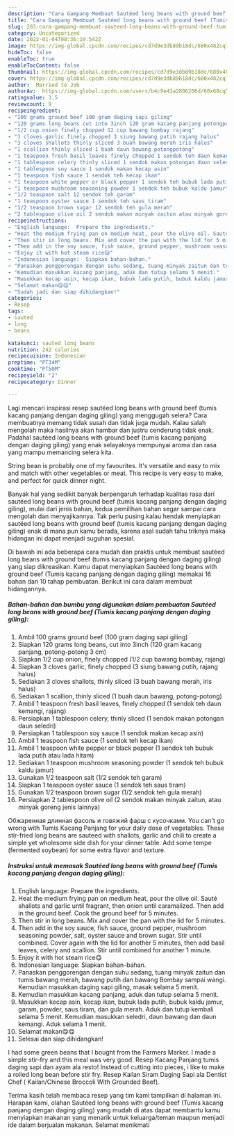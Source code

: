 ```yaml
---
description: "Cara Gampang Membuat Sautéed long beans with ground beef (Tumis kacang panjang dengan daging giling), Enak"
title: "Cara Gampang Membuat Sautéed long beans with ground beef (Tumis kacang panjang dengan daging giling), Enak"
slug: 283-cara-gampang-membuat-sauteed-long-beans-with-ground-beef-tumis-kacang-panjang-dengan-daging-giling-enak
category: Uncategorized
date: 2022-01-04T08:36:19.542Z
image: https://img-global.cpcdn.com/recipes/cd7d9e3db89b18dc/680x482cq70/sauteed-long-beans-with-ground-beef-tumis-kacang-panjang-dengan-daging-giling-foto-resep-utama.jpg
hideToc: false
enableToc: true
enableTocContent: false
thumbnail: https://img-global.cpcdn.com/recipes/cd7d9e3db89b18dc/680x482cq70/sauteed-long-beans-with-ground-beef-tumis-kacang-panjang-dengan-daging-giling-foto-resep-utama.jpg
cover: https://img-global.cpcdn.com/recipes/cd7d9e3db89b18dc/680x482cq70/sauteed-long-beans-with-ground-beef-tumis-kacang-panjang-dengan-daging-giling-foto-resep-utama.jpg
author:  Married to Job
authorAv:  https://img-global.cpcdn.com/users/b4c9e43a2806206d/60x60cq50/avatar.jpg
ratingvalue: 3.5
reviewcount: 9
recipeingredient:
- "100 grams ground beef 100 gram daging sapi giling"
- "120 grams long beans cut into 3inch 120 gram kacang panjang potongpotong 3 cm"
- "1/2 cup onion finely chopped 12 cup bawang bombay rajang"
- "3 cloves garlic finely chopped 3 siung bawang putih rajang halus"
- "3 cloves shallots thinly sliced 3 buah bawang merah iris halus"
- "1 scallion thinly sliced 1 buah daun bawang potongpotong"
- "1 teaspoon fresh basil leaves finely chopped 1 sendok teh daun kemangi rajang"
- "1 tablespoon celery thinly sliced 1 sendok makan potongan daun seledri"
- "1 tablespoon soy sauce 1 sendok makan kecap asin"
- "1 teaspoon fish sauce 1 sendok teh kecap ikan"
- "1 teaspoon white pepper or black pepper 1 sendok teh bubuk lada putih atau lada hitam"
- "1 teaspoon mushroom seasoning powder 1 sendok teh bubuk kaldu jamur"
- "1/2 teaspoon salt 12 sendok teh garam"
- "1 teaspoon oyster sauce 1 sendok teh saus tiram"
- "1/2 teaspoon brown sugar 12 sendok teh gula merah"
- "2 tablespoon olive oil 2 sendok makan minyak zaitun atau minyak goreng jenis lainnya"
recipeinstructions:
- "English language:  Prepare the ingredients."
- "Heat the medium frying pan on medium heat, pour the olive oil. Sauté shallots and garlic until fragrant, then onion until caramalized. Then add in the ground beef. Cook the ground beef for 5 minutes."
- "Then stir in long beans. Mix and cover the pan with the lid for 5 minutes."
- "Then add in the soy sauce, fish sauce, ground pepper, mushroom seasoning powder, salt, oyster sauce and brown sugar. Stir until combined. Cover again with the lid for another 5 minutes, then add basil leaves, celery and scallion. Stir until combined for another 1 minute."
- "Enjoy it with hot steam rice😋"
- "Indonesian language:  Siapkan bahan-bahan."
- "Panaskan penggorengan dengan suhu sedang, tuang minyak zaitun dan tumis bawang merah, bawang putih dan bawang Bombay sampai wangi. Kemudian masukkan daging sapi giling, masak selama 5 menit."
- "Kemudian masukkan kacang panjang, aduk dan tutup selama 5 menit."
- "Masukkan kecap asin, kecap ikan, bubuk lada putih, bubuk kaldu jamur, garam, powder, saus tiram, dan gula merah. Aduk dan tutup kembali selama 5 menit. Kemudian masukkan seledri, daun bawang dan daun kemangi. Aduk selama 1 menit."
- "Selamat makan😋😋"
- "Sudah jadi dan siap dihidangkan!"
categories:
- Resep
tags:
- sauted
- long
- beans

katakunci: sauted long beans 
nutrition: 242 calories
recipecuisine: Indonesian
preptime: "PT34M"
cooktime: "PT50M"
recipeyield: "2"
recipecategory: Dinner

---
```



Lagi mencari inspirasi resep sautéed long beans with ground beef (tumis kacang panjang dengan daging giling) yang menggugah selera? Cara membuatnya memang tidak susah dan tidak juga mudah. Kalau salah mengolah maka hasilnya akan hambar dan justru cenderung tidak enak. Padahal sautéed long beans with ground beef (tumis kacang panjang dengan daging giling) yang enak selayaknya mempunyai aroma dan rasa yang mampu memancing selera kita.


String bean is probably one of my favourites. It&#39;s versatile and easy to mix and match with other vegetables or meat. This recipe is very easy to make, and perfect for quick dinner night.

Banyak hal yang sedikit banyak berpengaruh terhadap kualitas rasa dari sautéed long beans with ground beef (tumis kacang panjang dengan daging giling), mulai dari jenis bahan, kedua pemilihan bahan segar sampai cara mengolah dan menyajikannya. Tak perlu pusing kalau hendak menyiapkan sautéed long beans with ground beef (tumis kacang panjang dengan daging giling) enak di mana pun kamu berada, karena asal sudah tahu triknya maka hidangan ini dapat menjadi suguhan spesial.


Di bawah ini ada beberapa cara mudah dan praktis untuk membuat sautéed long beans with ground beef (tumis kacang panjang dengan daging giling) yang siap dikreasikan. Kamu dapat menyiapkan Sautéed long beans with ground beef (Tumis kacang panjang dengan daging giling) memakai 16 bahan dan 10 tahap pembuatan. Berikut ini cara dalam membuat hidangannya.

<!--inarticleads1-->

##### Bahan-bahan dan bumbu yang digunakan dalam pembuatan Sautéed long beans with ground beef (Tumis kacang panjang dengan daging giling):

1. Ambil 100 grams ground beef (100 gram daging sapi giling)
1. Siapkan 120 grams long beans, cut into 3inch (120 gram kacang panjang, potong-potong 3 cm)
1. Siapkan 1/2 cup onion, finely chopped (1/2 cup bawang bombay, rajang)
1. Siapkan 3 cloves garlic, finely chopped (3 siung bawang putih, rajang halus)
1. Sediakan 3 cloves shallots, thinly sliced (3 buah bawang merah, iris halus)
1. Sediakan 1 scallion, thinly sliced (1 buah daun bawang, potong-potong)
1. Ambil 1 teaspoon fresh basil leaves, finely chopped (1 sendok teh daun kemangi, rajang)
1. Persiapkan 1 tablespoon celery, thinly sliced (1 sendok makan potongan daun seledri)
1. Persiapkan 1 tablespoon soy sauce (1 sendok makan kecap asin)
1. Ambil 1 teaspoon fish sauce (1 sendok teh kecap ikan)
1. Ambil 1 teaspoon white pepper or black pepper (1 sendok teh bubuk lada putih atau lada hitam)
1. Sediakan 1 teaspoon mushroom seasoning powder (1 sendok teh bubuk kaldu jamur)
1. Gunakan 1/2 teaspoon salt (1/2 sendok teh garam)
1. Siapkan 1 teaspoon oyster sauce (1 sendok teh saus tiram)
1. Gunakan 1/2 teaspoon brown sugar (1/2 sendok teh gula merah)
1. Persiapkan 2 tablespoon olive oil (2 sendok makan minyak zaitun, atau minyak goreng jenis lainnya)


Обжаренная длинная фасоль и говяжий фарш с кусочками. You can&#39;t go wrong with Tumis Kacang Panjang for your daily dose of vegetables. These stir-fried long beans are sauteed with shallots, garlic and chili to create a simple yet wholesome side dish for your dinner table. Add some tempe (fermented soybean) for some extra flavor and texture. 

<!--inarticleads2-->

##### Instruksi untuk memasak Sautéed long beans with ground beef (Tumis kacang panjang dengan daging giling):

1. English language:  Prepare the ingredients.
1. Heat the medium frying pan on medium heat, pour the olive oil. Sauté shallots and garlic until fragrant, then onion until caramalized. Then add in the ground beef. Cook the ground beef for 5 minutes.
1. Then stir in long beans. Mix and cover the pan with the lid for 5 minutes.
1. Then add in the soy sauce, fish sauce, ground pepper, mushroom seasoning powder, salt, oyster sauce and brown sugar. Stir until combined. Cover again with the lid for another 5 minutes, then add basil leaves, celery and scallion. Stir until combined for another 1 minute.
1. Enjoy it with hot steam rice😋
1. Indonesian language:  Siapkan bahan-bahan.
1. Panaskan penggorengan dengan suhu sedang, tuang minyak zaitun dan tumis bawang merah, bawang putih dan bawang Bombay sampai wangi. Kemudian masukkan daging sapi giling, masak selama 5 menit.
1. Kemudian masukkan kacang panjang, aduk dan tutup selama 5 menit.
1. Masukkan kecap asin, kecap ikan, bubuk lada putih, bubuk kaldu jamur, garam, powder, saus tiram, dan gula merah. Aduk dan tutup kembali selama 5 menit. Kemudian masukkan seledri, daun bawang dan daun kemangi. Aduk selama 1 menit.
1. Selamat makan😋😋
1. Selesai dan siap dihidangkan!

I had some green beans that I bought from the Farmers Marker. I made a simple stir-fry and this meal was very good. Resep Kacang Panjang tumis daging sapi dan ayam ala resto! Instead of cutting into pieces, i like to make a rolled long bean before stir fry. Resep Kailan Siram Daging Sapi ala Dentist Chef ( Kailan/Chinese Broccoli With Grounded Beef). 

Terima kasih telah membaca resep yang tim kami tampilkan di halaman ini. Harapan kami, olahan Sautéed long beans with ground beef (Tumis kacang panjang dengan daging giling) yang mudah di atas dapat membantu kamu menyiapkan makanan yang menarik untuk keluarga/teman maupun menjadi ide dalam berjualan makanan. Selamat menikmati
